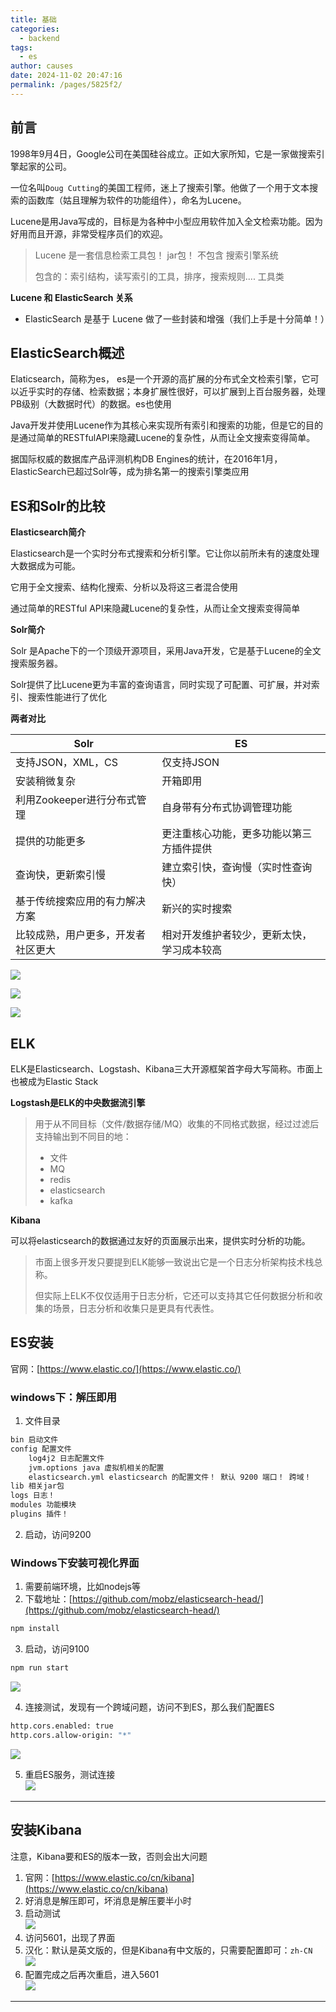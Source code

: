 ```yaml
---
title: 基础
categories: 
  - backend
tags: 
  - es
author: causes
date: 2024-11-02 20:47:16
permalink: /pages/5825f2/
---
```

## 前言


1998年9月4日，Google公司在美国硅谷成立。正如大家所知，它是一家做搜索引擎起家的公司。



一位名叫`Doug Cutting`的美国工程师，迷上了搜索引擎。他做了一个用于文本搜索的函数库（姑且理解为软件的功能组件），命名为Lucene。



Lucene是用Java写成的，目标是为各种中小型应用软件加入全文检索功能。因为好用而且开源，非常受程序员们的欢迎。



> Lucene 是一套信息检索工具包！ jar包！ 不包含 搜索引擎系统
>
> 包含的：索引结构，读写索引的工具，排序，搜索规则.... 工具类
>



**Lucene 和 ElasticSearch 关系**



+ ElasticSearch 是基于 Lucene 做了一些封装和增强（我们上手是十分简单！）



## ElasticSearch概述


Elaticsearch，简称为es， es是一个开源的高扩展的分布式全文检索引擎，它可以近乎实时的存储、检索数据；本身扩展性很好，可以扩展到上百台服务器，处理PB级别（大数据时代）的数据。es也使用



Java开发并使用Lucene作为其核心来实现所有索引和搜索的功能，但是它的目的是通过简单的RESTfulAPI来隐藏Lucene的复杂性，从而让全文搜索变得简单。



据国际权威的数据库产品评测机构DB Engines的统计，在2016年1月，ElasticSearch已超过Solr等，成为排名第一的搜索引擎类应用



## ES和Solr的比较


**Elasticsearch简介**



Elasticsearch是一个实时分布式搜索和分析引擎。它让你以前所未有的速度处理大数据成为可能。



它用于全文搜索、结构化搜索、分析以及将这三者混合使用



通过简单的RESTful API来隐藏Lucene的复杂性，从而让全文搜索变得简单



**Solr简介**



Solr 是Apache下的一个顶级开源项目，采用Java开发，它是基于Lucene的全文搜索服务器。



Solr提供了比Lucene更为丰富的查询语言，同时实现了可配置、可扩展，并对索引、搜索性能进行了优化



**两者对比**

| Solr | ES |
| --- | --- |
| 支持JSON，XML，CS | 仅支持JSON |
| 安装稍微复杂 | 开箱即用 |
| 利用Zookeeper进行分布式管理 | 自身带有分布式协调管理功能 |
| 提供的功能更多 | 更注重核心功能，更多功能以第三方插件提供 |
| 查询快，更新索引慢 | 建立索引快，查询慢（实时性查询快） |
| 基于传统搜索应用的有力解决方案 | 新兴的实时搜索 |
| 比较成熟，用户更多，开发者社区更大 | 相对开发维护者较少，更新太快，学习成本较高 |




![](https://img2020.cnblogs.com/blog/2043786/202101/2043786-20210106193606224-1469822825.png)



![](https://img2020.cnblogs.com/blog/2043786/202101/2043786-20210106193606410-1528916570.png)



![](https://img2020.cnblogs.com/blog/2043786/202101/2043786-20210106193606592-1472112170.png)



## ELK


ELK是Elasticsearch、Logstash、Kibana三大开源框架首字母大写简称。市面上也被成为Elastic Stack



**Logstash是ELK的中央数据流引擎**



> 用于从不同目标（文件/数据存储/MQ）收集的不同格式数据，经过过滤后支持输出到不同目的地：
>
> + 文件
> + MQ
> + redis
> + elasticsearch
> + kafka
>



**Kibana**



可以将elasticsearch的数据通过友好的页面展示出来，提供实时分析的功能。



> 市面上很多开发只要提到ELK能够一致说出它是一个日志分析架构技术栈总称。
>
> 但实际上ELK不仅仅适用于日志分析，它还可以支持其它任何数据分析和收集的场景，日志分析和收集只是更具有代表性。
>



## ES安装


官网：[https://www.elastic.co/](https://www.elastic.co/)



### windows下：解压即用


1. 文件目录



```bash
bin 启动文件
config 配置文件
	log4j2 日志配置文件
	jvm.options java 虚拟机相关的配置
	elasticsearch.yml elasticsearch 的配置文件！ 默认 9200 端口！ 跨域！
lib 相关jar包
logs 日志！
modules 功能模块
plugins 插件！
```



2. 启动，访问9200



### Windows下安装可视化界面


1. 需要前端环境，比如nodejs等
2. 下载地址：[https://github.com/mobz/elasticsearch-head/](https://github.com/mobz/elasticsearch-head/)

```bash
npm install
```

3. 启动，访问9100

```bash
npm run start
```

  
![](https://img2020.cnblogs.com/blog/2043786/202101/2043786-20210106193606743-891771105.png)

4. 连接测试，发现有一个跨域问题，访问不到ES，那么我们配置ES

```bash
http.cors.enabled: true
http.cors.allow-origin: "*"
```

  
![](https://img2020.cnblogs.com/blog/2043786/202101/2043786-20210106193607001-608040081.png)

5. 重启ES服务，测试连接  
![](https://img2020.cnblogs.com/blog/2043786/202101/2043786-20210106193607167-660822073.png)

---

## 安装Kibana


注意，Kibana要和ES的版本一致，否则会出大问题



1. 官网：[https://www.elastic.co/cn/kibana](https://www.elastic.co/cn/kibana)
2. 好消息是解压即可，坏消息是解压要半小时
3. 启动测试  
![](https://img2020.cnblogs.com/blog/2043786/202101/2043786-20210106193607327-2128110566.png)
4. 访问5601，出现了界面
5. 汉化：默认是英文版的，但是Kibana有中文版的，只需要配置即可：`zh-CN`  
![](https://img2020.cnblogs.com/blog/2043786/202101/2043786-20210106193607557-1433783467.png)
6. 配置完成之后再次重启，进入5601  
![](https://img2020.cnblogs.com/blog/2043786/202101/2043786-20210106193607739-1540586751.png)

---
